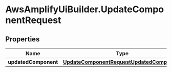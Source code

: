 # AwsAmplifyUiBuilder.UpdateComponentRequest

## Properties

Name | Type | Description | Notes
------------ | ------------- | ------------- | -------------
**updatedComponent** | [**UpdateComponentRequestUpdatedComponent**](UpdateComponentRequestUpdatedComponent.md) |  | 


